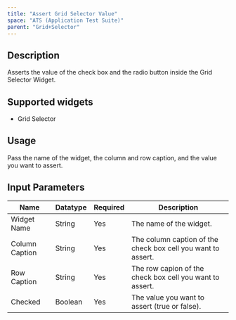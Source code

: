 ```yaml
---
title: "Assert Grid Selector Value"
space: "ATS (Application Test Suite)"
parent: "Grid+Selector"
---
```

## Description
Asserts the value of the check box and the radio button inside the Grid Selector Widget.

## Supported widgets
 + Grid Selector

## Usage
Pass the name of the widget, the column and row caption, and the value you want to assert.

## Input Parameters



Name | Datatype | Required | Description
---- | -------- | ------- |---------------
Widget Name | String | Yes | The name of the widget.
Column Caption | String | Yes | The column caption of the check box cell you want to assert.
Row Caption | String | Yes | The row capion of the check box cell you want to assert.
Checked | Boolean | Yes | The value you want to assert (true or false).
